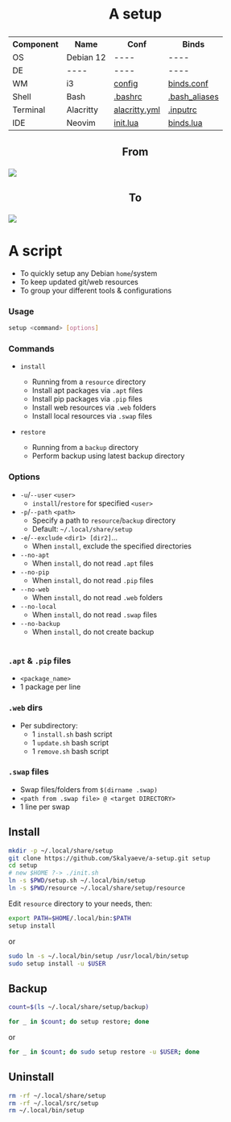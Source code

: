 # <p align="center">A setup</p>

<table align="center">
  <tr>
    <th>Component</th>
    <th>Name</th>
    <th>Conf</th>
    <th>Binds</th>
  </tr>
  <tr>
    <td>OS</td>
    <td>Debian 12</td>
    <td>----</td>
    <td>----</td>
  </tr>
  <tr>
    <td>DE</td>
    <td>----</td>
    <td>----</td>
    <td>----</td>
  </tr>
  <tr>
    <td>WM</td>
    <td>i3</td>
    <td><a href="https://github.com/Skalyaeve/a-setup/blob/main/resource/gui/i3/config">config</a></td>
    <td><a href="https://github.com/Skalyaeve/a-setup/blob/main/resource/gui/i3/binds.conf">binds.conf</a></td>
  </tr>
  <tr>
    <td>Shell</td>
    <td>Bash</td>
    <td><a href="https://github.com/Skalyaeve/a-setup/blob/main/resource/terminal/bash/.bashrc">.bashrc</a></td>
    <td><a href="https://github.com/Skalyaeve/a-setup/blob/main/resource/terminal/bash/.bash_aliases">.bash_aliases</a></td>
  </tr>
  <tr>
    <td>Terminal</td>
    <td>Alacritty</td>
    <td><a href="https://github.com/Skalyaeve/a-setup/blob/main/resource/terminal/alacritty/alacritty.yml">alacritty.yml</a></td>
    <td><a href="https://github.com/Skalyaeve/a-setup/blob/main/resource/terminal/bash/.inputrc">.inputrc</a></td>
  </tr>
  <tr>
    <td>IDE</td>
    <td>Neovim</td>
    <td><a href="https://github.com/Skalyaeve/a-setup/blob/main/resource/ide/nvim/init.lua">init.lua</a></td>
    <td><a href="https://github.com/Skalyaeve/a-setup/blob/main/resource/ide/nvim/lua/binds.lua">binds.lua</a></td>
  </tr>
</table>

## <p align="center">From</p>
<img align="center" src="https://github.com/Skalyaeve/images-1/blob/main/screenshot/setup-from.png?raw=true"></img>

## <p align="center">To</p>
<img align="center" src="https://github.com/Skalyaeve/images-1/blob/main/screenshot/setup-to.png?raw=true"></img>

# A script
- To quickly setup any Debian `home`/system
- To keep updated git/web resources
- To group your different tools & configurations

### Usage
```sh
setup <command> [options]
```

### Commands
- `install`
    * Running from a `resource` directory
    * Install apt packages via `.apt` files
    * Install pip packages via `.pip` files
    * Install web resources via `.web` folders
    * Install local resources via `.swap` files

- `restore`
    * Running from a `backup` directory
    * Perform backup using latest backup directory

### Options
- `-u`/`--user` `<user>`
    * `install`/`restore` for specified `<user>`
- `-p`/`--path` `<path>`
    * Specify a path to `resource`/`backup` directory
    * Default: `~/.local/share/setup`
- `-e`/`--exclude` `<dir1> [dir2]`...
    * When `install`, exclude the specified directories
- `--no-apt`
    * When `install`, do not read `.apt` files
- `--no-pip`
    * When `install`, do not read `.pip` files
- `--no-web`
    * When `install`, do not read `.web` folders
- `--no-local`
    * When `install`, do not read `.swap` files
- `--no-backup`
    * When `install`, do not create backup

#

### `.apt` & `.pip` files
- `<package_name>`
- 1 package per line

### `.web` dirs
- Per subdirectory:
    * 1 `install.sh` bash script
    * 1 `update.sh` bash script
    * 1 `remove.sh` bash script

### `.swap` files
- Swap files/folders from `$(dirname .swap)`
- `<path from .swap file> @ <target DIRECTORY>`
- 1 line per swap

## Install
```sh
mkdir -p ~/.local/share/setup
git clone https://github.com/Skalyaeve/a-setup.git setup
cd setup
# new $HOME ?-> ./init.sh
ln -s $PWD/setup.sh ~/.local/bin/setup
ln -s $PWD/resource ~/.local/share/setup/resource
```
Edit `resource` directory to your needs, then:
```sh
export PATH=$HOME/.local/bin:$PATH
setup install
```
or
```sh
sudo ln -s ~/.local/bin/setup /usr/local/bin/setup
sudo setup install -u $USER
```

## Backup
```sh
count=$(ls ~/.local/share/setup/backup)
```
```sh
for _ in $count; do setup restore; done
```
or
```sh
for _ in $count; do sudo setup restore -u $USER; done
```

## Uninstall
```sh
rm -rf ~/.local/share/setup
rm -rf ~/.local/src/setup
rm ~/.local/bin/setup
```
